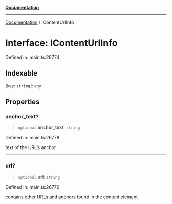 [**Documentation**](../README.md)

***

[Documentation](../README.md) / IContentUrlInfo

# Interface: IContentUrlInfo

Defined in: main.ts:26774

## Indexable

\[`key`: `string`\]: `any`

## Properties

### anchor\_text?

> `optional` **anchor\_text**: `string`

Defined in: main.ts:26778

text of the URL’s anchor

***

### url?

> `optional` **url**: `string`

Defined in: main.ts:26776

contains other URLs and anchors found in the content element
